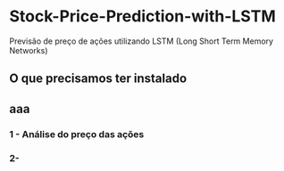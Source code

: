 # Stock-Price-Prediction-with-LSTM
Previsão de preço de ações utilizando LSTM (Long Short Term Memory Networks)

<h2> O que precisamos ter instalado <h2>
  <p> aaa <p>

<h3> 1 - Análise do preço das ações <h3>
 
<h3> 2- <h3>
